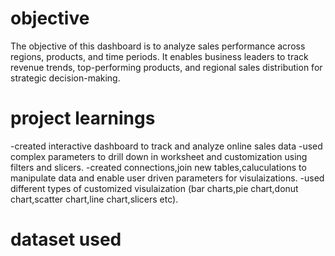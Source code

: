 # objective

The objective of this dashboard is to analyze sales performance across regions, products, and time periods. It enables business leaders to track revenue trends, top-performing products, and regional sales distribution for strategic decision-making.

# project learnings
-created interactive dashboard to track and analyze online sales data
-used complex parameters to drill down in worksheet and customization using filters and slicers.
-created connections,join new tables,caluculations to manipulate data and enable user driven parameters for visulaizations.
-used different types of customized visulaization (bar charts,pie chart,donut chart,scatter chart,line chart,slicers etc).
# dataset used

